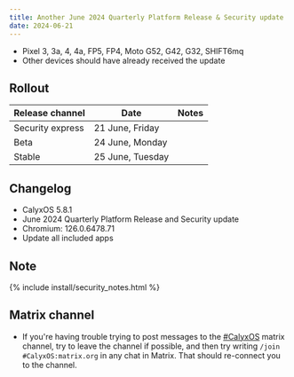 ```yaml
---
title: Another June 2024 Quarterly Platform Release & Security update
date: 2024-06-21
---
```


* Pixel 3, 3a, 4, 4a, FP5, FP4, Moto G52, G42, G32, SHIFT6mq
* Other devices should have already received the update

## Rollout

| Release channel  | Date   | Notes |
| ---------------- | ------ | ------ |
| Security express | 21 June, Friday | |
| Beta | 24 June, Monday | |
| Stable | 25 June, Tuesday | |

## Changelog
* CalyxOS 5.8.1
* June 2024 Quarterly Platform Release and Security update
* Chromium: 126.0.6478.71
* Update all included apps

## Note

{% include install/security_notes.html %}

## Matrix channel

* If you're having trouble trying to post messages to the [#CalyxOS](https://app.element.io/#/room/#CalyxOS:matrix.org) matrix channel, try to leave the channel if possible, and then try writing `/join #CalyxOS:matrix.org` in any chat in Matrix. That should re-connect you to the channel.
